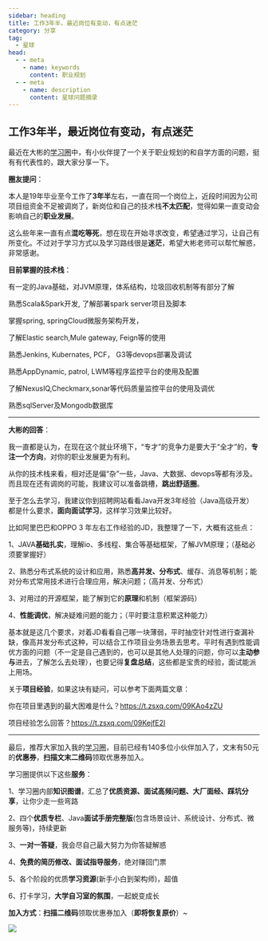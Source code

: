 ```yaml
---
sidebar: heading
title: 工作3年半，最近岗位有变动，有点迷茫
category: 分享
tag:
  - 星球
head:
  - - meta
    - name: keywords
      content: 职业规划
  - - meta
    - name: description
      content: 星球问题摘录
---
```


## 工作3年半，最近岗位有变动，有点迷茫

最近在大彬的[学习圈](https://mp.weixin.qq.com/s?__biz=Mzg2OTY1NzY0MQ==&mid=2247492252&idx=1&sn=8fc12e97763e3b994b0dd0e717a4b674&chksm=ce9b1fdaf9ec96cca6c03cb6e7b61156d3226dbb587f81cea27b71be6671b81b537c9b7e9b2d#rd)中，有小伙伴提了一个关于职业规划的和自学方面的问题，挺有有代表性的，跟大家分享一下。

**圈友提问**：

本人是19年毕业至今工作了**3年半**左右，一直在同一个岗位上，近段时间因为公司项目组资金不足被调岗了，新岗位和自己的技术栈**不太匹配**，觉得如果一直变动会影响自己的**职业发展**。    

这么些年来一直有点**混吃等死**，想在现在开始寻求改变，希望通过学习，让自己有所变化。不过对于学习方式以及学习路线很是**迷茫**，希望大彬老师可以帮忙解惑，非常感谢。  

**目前掌握的技术栈**： 

有一定的Java基础，对JVM原理，体系结构，垃圾回收机制等有部分了解

熟悉Scala&Spark开发, 了解部署spark server项目及脚本 

掌握spring, springCloud微服务架构开发， 

了解Elastic search,Mule gateway, Feign等的使用 

熟悉Jenkins, Kubernates, PCF， G3等devops部署及调试 

熟悉AppDynamic, patrol, LWM等程序监控平台的使用及配置 

了解NexusIQ,Checkmarx,sonar等代码质量监控平台的使用及调优 

熟悉sqlServer及Mongodb数据库

---

**大彬的回答**：

我一直都是认为，在现在这个就业环境下，“专才”的竞争力是要大于“全才”的，**专注一个方向**，对你的职业发展更为有利。 

从你的技术栈来看，相对还是偏“杂”一些，Java、大数据、devops等都有涉及。而且现在还有调岗的可能，我建议可以准备跳槽，**跳出舒适圈**。

至于怎么去学习，我建议你到招聘网站看看Java开发3年经验（Java高级开发）都是什么要求，**面向面试学习**，这样学习效果比较好。 

比如阿里巴巴和OPPO 3 年左右工作经验的JD，我整理了一下，大概有这些点： 

1、JAVA**基础扎实**，理解io、多线程、集合等基础框架，了解JVM原理；（基础必须要掌握好） 

2、熟悉分布式系统的设计和应用，熟悉**高并发、分布式**、缓存、消息等机制；能对分布式常用技术进行合理应用，解决问题；（高并发、分布式） 

3、对用过的开源框架，能了解到它的**原理**和机制（框架源码） 

4、**性能调优**，解决疑难问题的能力；（平时要注意积累这种能力） 

基本就是这几个要求，对着JD看看自己哪一块薄弱，平时抽空针对性进行查漏补缺，像高并发分布式这种，可以结合工作项目业务场景去思考。平时有遇到性能调优方面的问题（不一定是自己遇到的，也可以是其他人处理的问题，你可以**主动参与**进去，了解怎么去处理），也要记得**复盘总结**，这些都是宝贵的经验，面试能派上用场。



关于**项目经验**，如果这块有疑问，可以参考下面两篇文章： 

你在项目里遇到的最大困难是什么？https://t.zsxq.com/09KAo4zZU

项目经验怎么回答？https://t.zsxq.com/09KejfE2I



---

最后，推荐大家加入我的[学习圈](http://mp.weixin.qq.com/s?__biz=Mzg2OTY1NzY0MQ==&mid=2247492252&idx=1&sn=8fc12e97763e3b994b0dd0e717a4b674&chksm=ce9b1fdaf9ec96cca6c03cb6e7b61156d3226dbb587f81cea27b71be6671b81b537c9b7e9b2d&scene=21#wechat_redirect)，目前已经有140多位小伙伴加入了，文末有50元的**优惠券**，**扫描文末二维码**领取优惠券加入。

学习圈提供以下这些**服务**：

1、学习圈内部**知识图谱**，汇总了**优质资源、面试高频问题、大厂面经、踩坑分享**，让你少走一些弯路

2、四个**优质专栏**、Java**面试手册完整版**(包含场景设计、系统设计、分布式、微服务等)，持续更新

3、**一对一答疑**，我会尽自己最大努力为你答疑解惑

4、**免费的简历修改、面试指导服务**，绝对赚回门票

5、各个阶段的优质**学习资源**(新手小白到架构师)，超值

6、打卡学习，**大学自习室的氛围**，一起蜕变成长



**加入方式**：**扫描二维码**领取优惠券加入（**即将恢复原价**）~

![](http://img.topjavaer.cn/img/星球优惠券-b站.png)

